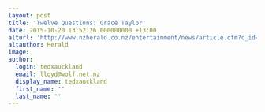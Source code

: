 ```yaml
---
layout: post
title: 'Twelve Questions: Grace Taylor'
date: 2015-10-20 13:52:26.000000000 +13:00
alturl: 'http://www.nzherald.co.nz/entertainment/news/article.cfm?c_id=1501119&objectid=11531659'
altauthor: Herald
image:
author:
  login: tedxauckland
  email: lloyd@wolf.net.nz
  display_name: tedxauckland
  first_name: ''
  last_name: ''
---
```

